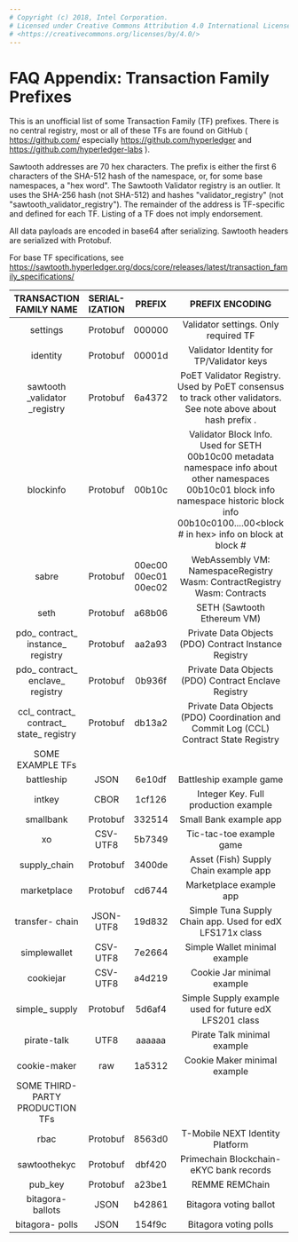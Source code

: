 ```yaml
---
# Copyright (c) 2018, Intel Corporation.
# Licensed under Creative Commons Attribution 4.0 International License
# <https://creativecommons.org/licenses/by/4.0/>
---
```


# FAQ Appendix: Transaction Family Prefixes

This is an unofficial list of some Transaction Family (TF) prefixes.
There is no central registry, most or all of these TFs are found on
GitHub ( <https://github.com/> especially
<https://github.com/hyperledger> and
<https://github.com/hyperledger-labs> ).

Sawtooth addresses are 70 hex characters. The prefix is either the first
6 characters of the SHA-512 hash of the namespace, or, for some base
namespaces, a \"hex word\". The Sawtooth Validator registry is an
outlier. It uses the SHA-256 hash (not SHA-512) and hashes
\"validator_registry\" (not \"sawtooth_validator_registry\"). The
remainder of the address is TF-specific and defined for each TF. Listing
of a TF does not imply endorsement.

All data payloads are encoded in base64 after serializing. Sawtooth
headers are serialized with Protobuf.

For base TF specifications, see
<https://sawtooth.hyperledger.org/docs/core/releases/latest/transaction_family_specifications/>

[//]: # (TODO: Apply styling to table)

|          TRANSACTION FAMILY NAME         | SERIAL- IZATION |           PREFIX          |                                                                                                 PREFIX ENCODING                                                                                                 |
|:----------------------------------------:|:---------------:|:-------------------------:|:---------------------------------------------------------------------------------------------------------------------------------------------------------------------------------------------------------------:|
| settings                                 | Protobuf        | 000000                    | Validator settings.  Only required TF                                                                                                                                                                           |
| identity                                 | Protobuf        | 00001d                    | Validator Identity for TP/Validator keys                                                                                                                                                                        |
| sawtooth _validator _registry            | Protobuf        | 6a4372                    | PoET Validator Registry. Used by PoET consensus to track other validators. See note above about hash prefix .                                                                                                   |
| blockinfo                                | Protobuf        | 00b10c                    | Validator Block Info.  Used for SETH   00b10c00 metadata namespace info about other namespaces   00b10c01 block info namespace historic block info   00b10c0100....00<block # in hex> info on block at block #  |
| sabre                                    | Protobuf        | 00ec00   00ec01   00ec02  | WebAssembly VM: NamespaceRegistry   Wasm: ContractRegistry   Wasm: Contracts                                                                                                                                    |
| seth                                     | Protobuf        | a68b06                    | SETH (Sawtooth Ethereum VM)                                                                                                                                                                                     |
| pdo_ contract_ instance_ registry        | Protobuf        | aa2a93                    | Private Data Objects (PDO) Contract Instance Registry                                                                                                                                                           |
| pdo_ contract_ enclave_ registry         | Protobuf        | 0b936f                    | Private Data Objects (PDO) Contract Enclave Registry                                                                                                                                                            |
| ccl_ contract_ contract_ state_ registry | Protobuf        | db13a2                    | Private Data Objects (PDO) Coordination and Commit Log (CCL) Contract State Registry                                                                                                                            |
| SOME EXAMPLE TFs                         |                 |                           |                                                                                                                                                                                                                 |
| battleship                               | JSON            | 6e10df                    | Battleship example game                                                                                                                                                                                         |
| intkey                                   | CBOR            | 1cf126                    | Integer Key. Full production example                                                                                                                                                                            |
| smallbank                                | Protobuf        | 332514                    | Small Bank example app                                                                                                                                                                                          |
| xo                                       | CSV-UTF8        | 5b7349                    | Tic-tac-toe example game                                                                                                                                                                                        |
| supply_chain                             | Protobuf        | 3400de                    | Asset (Fish) Supply Chain example app                                                                                                                                                                           |
| marketplace                              | Protobuf        | cd6744                    | Marketplace example app                                                                                                                                                                                         |
| transfer- chain                          | JSON-UTF8       | 19d832                    | Simple Tuna Supply Chain app. Used for edX LFS171x class                                                                                                                                                        |
| simplewallet                             | CSV-UTF8        | 7e2664                    | Simple Wallet minimal example                                                                                                                                                                                   |
| cookiejar                                | CSV-UTF8        | a4d219                    | Cookie Jar minimal example                                                                                                                                                                                      |
| simple_ supply                           | Protobuf        | 5d6af4                    | Simple Supply example used for future edX LFS201 class                                                                                                                                                          |
| pirate-talk                              | UTF8            | aaaaaa                    | Pirate Talk minimal example                                                                                                                                                                                     |
| cookie-maker                             | raw             | 1a5312                    | Cookie Maker minimal example                                                                                                                                                                                    |
| SOME THIRD-PARTY PRODUCTION TFs          |                 |                           |                                                                                                                                                                                                                 |
| rbac                                     | Protobuf        | 8563d0                    | T-Mobile NEXT Identity Platform                                                                                                                                                                                 |
| sawtoothekyc                             | Protobuf        | dbf420                    | Primechain Blockchain-eKYC bank records                                                                                                                                                                         |
| pub_key                                  | Protobuf        | a23be1                    | REMME REMChain                                                                                                                                                                                                  |
| bitagora- ballots                        | JSON            | b42861                    | Bitagora voting ballot                                                                                                                                                                                          |
| bitagora- polls                          | JSON            | 154f9c                    | Bitagora voting polls                                                                                                                                                                                           |

